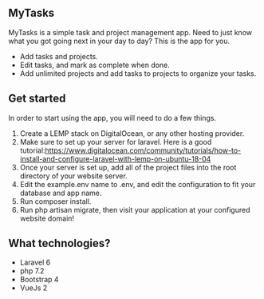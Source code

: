 ## MyTasks

MyTasks is a simple task and project management app. Need to just know what you got going next in your day to day? This is the app for you.

- Add tasks and projects.
- Edit tasks, and mark as complete when done.
- Add unlimited projects and add tasks to projects to organize your tasks.

## Get started

In order to start using the app, you will need to do a few things.
1. Create a LEMP stack on DigitalOcean, or any other hosting provider.
2. Make sure to set up your server for laravel. Here is a good tutorial:https://www.digitalocean.com/community/tutorials/how-to-install-and-configure-laravel-with-lemp-on-ubuntu-18-04
3. Once your server is set up, add all of the project files into the root directory of your website server.
4. Edit the example.env name to .env, and edit the configuration to fit your database and app name.
5. Run composer install.
6. Run php artisan migrate, then visit your application at your configured website domain!

## What technologies?

- Laravel 6
- php 7.2
- Bootstrap 4
- VueJs 2
